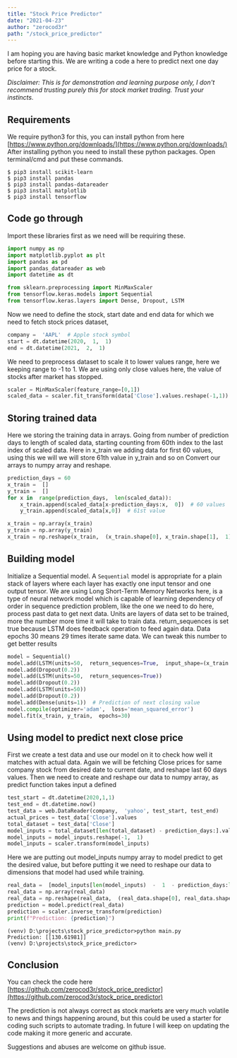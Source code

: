 ```yaml
---
title: "Stock Price Predictor"
date: "2021-04-23"
author: "zerocod3r"
path: "/stock_price_predictor"
---
```


I am hoping you are having basic market knowledge and Python knowledge before starting this. We are writing a code a here to predict next one day price for a stock. 


*Disclaimer: This is for demonstration and learning 
purpose only, I don't recommend trusting purely this
for stock market trading. Trust your instincts.*


 ## Requirements

We require python3 for this, you can install python
from here [https://www.python.org/downloads/](https://www.python.org/downloads/)
After installing python you need to install these
python packages. Open terminal/cmd and put these 
commands.
```
$ pip3 install scikit-learn
$ pip3 install pandas
$ pip3 install pandas-datareader
$ pip3 install matplotlib
$ pip3 install tensorflow
```

## Code go through
Import these libraries first as we need will be requiring these.
```python
import numpy as np
import matplotlib.pyplot as plt
import pandas as pd
import pandas_datareader as web
import datetime as dt

from sklearn.preprocessing import MinMaxScaler
from tensorflow.keras.models import Sequential
from tensorflow.keras.layers import Dense, Dropout, LSTM
```

Now we need to define the stock, start date and end data for which we need to fetch stock prices dataset,
```python
company =  'AAPL'  # Apple stock symbol
start = dt.datetime(2020,  1,  1)
end = dt.datetime(2021,  2,  1)
```

We need to preprocess dataset to scale it to lower values range, here we keeping range to -1 to 1. We are using only close values here, the value of stocks after market has stopped.
```python
scaler = MinMaxScaler(feature_range=[0,1])
scaled_data = scaler.fit_transform(data['Close'].values.reshape(-1,1))
```

## Storing trained data
Here we storing the training data in arrays. Going from number of prediction days to length of scaled data, starting counting from 60th index to the last index of scaled data.
Here in x_train we adding data for first 60 values, using this we will we will store 61th value in y_train and so on
Convert our arrays to numpy array and reshape.
```python
prediction_days = 60
x_train =  []
y_train =  []
for x in  range(prediction_days,  len(scaled_data)):
	x_train.append(scaled_data[x-prediction_days:x,  0])  # 60 values
	y_train.append(scaled_data[x,0])  # 61st value

x_train = np.array(x_train)
y_train = np.array(y_train)
x_train = np.reshape(x_train,  (x_train.shape[0], x_train.shape[1],  1))
```
## Building model
Initialize a Sequential model. A `Sequential` model is appropriate for a plain stack of layers where each layer has exactly one input tensor and one output tensor.
We are using Long Short-Term Memory Networks here, is a type of neural network model which is capable of learning dependency of order in sequence prediction problem, like the one we need to do here, process past data to get next data. Units are layers of data set to be trained, more the number more time it will take to train data. return_sequences is set true because LSTM does feedback operation to feed again data.
Data epochs 30 means 29 times iterate same data. We can tweak this number to get better results
```python
model = Sequential()
model.add(LSTM(units=50,  return_sequences=True,  input_shape=(x_train.shape[1],  1)))
model.add(Dropout(0.2))
model.add(LSTM(units=50,  return_sequences=True))
model.add(Dropout(0.2))
model.add(LSTM(units=50))
model.add(Dropout(0.2))
model.add(Dense(units=1))  # Prediction of next closing value
model.compile(optimizer='adam',  loss='mean_squared_error')
model.fit(x_train, y_train,  epochs=30)
```

## Using model to predict next close price
First we create a test data and use our model on it to check how well it matches with actual data.
Again we will be fetching Close prices for same company stock from desired date to current date, and reshape last 60 days values.
Then we need to create and reshape our data to numpy array, as predict function takes input a defined 
```python
test_start = dt.datetime(2020,1,1)
test_end = dt.datetime.now()
test_data = web.DataReader(company,  'yahoo', test_start, test_end)
actual_prices = test_data['Close'].values
total_dataset = test_data['Close']
model_inputs = total_dataset[len(total_dataset) - prediction_days:].values
model_inputs = model_inputs.reshape(-1,  1)
model_inputs = scaler.transform(model_inputs)
```

Here we are putting out model_inputs numpy array to model predict to get the desired value, but before putting it we need to reshape our data to dimensions that model had used while training.
```python
real_data =  [model_inputs[len(model_inputs)  -  1  - prediction_days:len(model_inputs+1),  0]]
real_data = np.array(real_data)
real_data = np.reshape(real_data,  (real_data.shape[0], real_data.shape[1],  1))
prediction = model.predict(real_data)
prediction = scaler.inverse_transform(prediction)
print(f"Prediction: {prediction}")
```
```console
(venv) D:\projects\stock_price_predictor>python main.py
Prediction: [[130.61981]]
(venv) D:\projects\stock_price_predictor>
```

## Conclusion
You can check the code here [https://github.com/zerocod3r/stock_price_predictor](https://github.com/zerocod3r/stock_price_predictor)

The prediction is not always correct as stock markets are very much volatile to news and things happening around, but this could be used a starter for coding such scripts to automate trading. In future I will keep on updating the code making it more generic and accurate.

Suggestions and abuses are welcome on github issue.